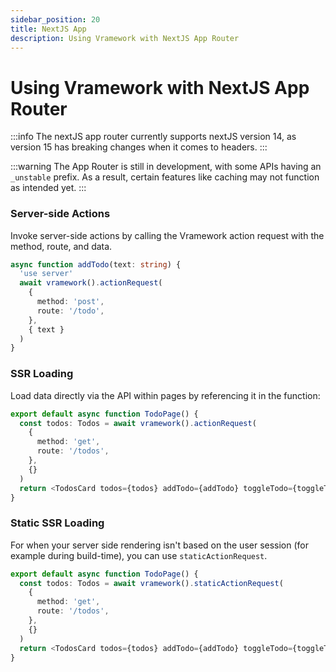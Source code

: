 ```yaml
---
sidebar_position: 20
title: NextJS App
description: Using Vramework with NextJS App Router
---
```


# Using Vramework with NextJS App Router

:::info
The nextJS app router currently supports nextJS version 14, as version 15 has breaking changes when it comes to headers.
:::

:::warning
The App Router is still in development, with some APIs having an `_unstable` prefix. As a result, certain features like caching may not function as intended yet.
:::

### Server-side Actions

Invoke server-side actions by calling the Vramework action request with the method, route, and data.

```typescript
async function addTodo(text: string) {
  'use server'
  await vramework().actionRequest(
    {
      method: 'post',
      route: '/todo',
    },
    { text }
  )
}
```

### SSR Loading

Load data directly via the API within pages by referencing it in the function:

```typescript
export default async function TodoPage() {
  const todos: Todos = await vramework().actionRequest(
    {
      method: 'get',
      route: '/todos',
    },
    {}
  )
  return <TodosCard todos={todos} addTodo={addTodo} toggleTodo={toggleTodo} />
}
```

### Static SSR Loading

For when your server side rendering isn't based on the user session (for example during build-time), you can use `staticActionRequest`.

```typescript
export default async function TodoPage() {
  const todos: Todos = await vramework().staticActionRequest(
    {
      method: 'get',
      route: '/todos',
    },
    {}
  )
  return <TodosCard todos={todos} addTodo={addTodo} toggleTodo={toggleTodo} />
}
```